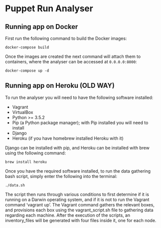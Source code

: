 # Puppet Run Analyser

## Running app on Docker

First run the following command to build the Docker images:

`docker-compose build`

Once the images are created the next command will attach them to containers, where the analyser can be accessed at `0.0.0.0:8000`:

`docker-compose up -d`

## Running app on Heroku (OLD WAY)

To run the analyser you will need to have the following software installed:

-	Vagrant
-	VirtualBox
-	Python >= 3.5.2
-	Pip (a Python package manager); with Pip installed you will need to install
-	Django
-	Heroku (if you have homebrew installed Heroku with it)

Django can be installed with pip, and Heroku can be installed with brew using the following command:

`brew install heroku`

Once you have the required software installed, to run the data gathering bash script, simply enter the following into the terminal:

`./data.sh`

The script then runs through various conditions to first determine if it is running on a Darwin operating system, and if it is not to run the Vagrant command ‘vagrant up’. The Vagrant command gathers the relevant boxes, and provisions each box using the vagrant_script.sh file to gathering data regarding each machine. After the execution of the scripts, an inventory_files will be generated with four files inside it, one for each node.